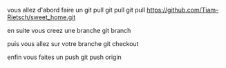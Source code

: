 vous allez d'abord faire un git pull 
git pull git pull https://github.com/Tiam-Rietsch/sweet_home.git

en suite vous creez une branche
git branch <votre prenom minuscule>

puis vous allez sur votre branche
git checkout <nom de votre branche>

enfin vous faites un push
git push origin <nom de votre branche>
